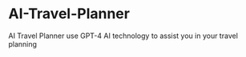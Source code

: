 # AI-Travel-Planner
AI Travel Planner use GPT-4 AI technology to assist you in your travel planning

